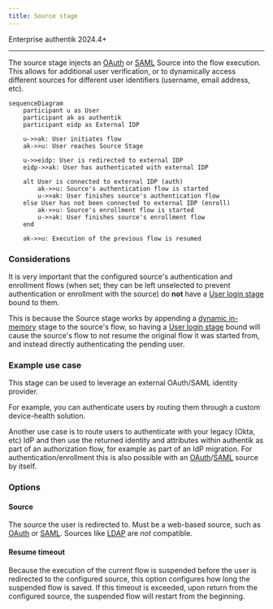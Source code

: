 ```yaml
---
title: Source stage
---
```


<span class="badge badge--primary">Enterprise</span>
<span class="badge badge--version">authentik 2024.4+</span>

---

The source stage injects an [OAuth](../../../../docs/sources/oauth/) or [SAML](../../../../docs/sources/saml/) Source into the flow execution. This allows for additional user verification, or to dynamically access different sources for different user identifiers (username, email address, etc).

```mermaid
sequenceDiagram
    participant u as User
    participant ak as authentik
    participant eidp as External IDP

    u->>ak: User initiates flow
    ak->>u: User reaches Source Stage

    u->>eidp: User is redirected to external IDP
    eidp->>ak: User has authenticated with external IDP

    alt User is connected to external IDP (auth)
        ak->>u: Source's authentication flow is started
        u->>ak: User finishes source's authentication flow
    else User has not been connected to external IDP (enroll)
        ak->>u: Source's enrollment flow is started
        u->>ak: User finishes source's enrollment flow
    end

    ak->>u: Execution of the previous flow is resumed
```

### Considerations

It is very important that the configured source's authentication and enrollment flows (when set; they can be left unselected to prevent authentication or enrollment with the source) do **not** have a [User login stage](../user_login/index.md) bound to them.

This is because the Source stage works by appending a [dynamic in-memory](../../../core/terminology.md#dynamic-in-memory-stage) stage to the source's flow, so having a [User login stage](../user_login/index.md) bound will cause the source's flow to not resume the original flow it was started from, and instead directly authenticating the pending user.

### Example use case

This stage can be used to leverage an external OAuth/SAML identity provider.

For example, you can authenticate users by routing them through a custom device-health solution.

Another use case is to route users to authenticate with your legacy (Okta, etc) IdP and then use the returned identity and attributes within authentik as part of an authorization flow, for example as part of an IdP migration. For authentication/enrollment this is also possible with an [OAuth](../../../../docs/sources/oauth/)/[SAML](../../../../docs/sources/saml/) source by itself.

### Options

#### Source

The source the user is redirected to. Must be a web-based source, such as [OAuth](../../../../docs/sources/oauth/) or [SAML](../../../../docs/sources/saml/). Sources like [LDAP](../../../../docs/sources/ldap/) are _not_ compatible.

#### Resume timeout

Because the execution of the current flow is suspended before the user is redirected to the configured source, this option configures how long the suspended flow is saved. If this timeout is exceeded, upon return from the configured source, the suspended flow will restart from the beginning.
